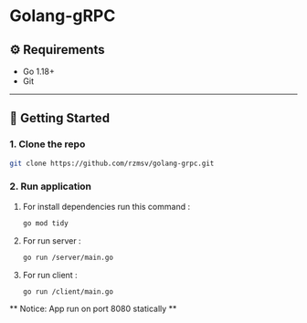 ﻿# Golang-gRPC


## ⚙️ Requirements

- Go 1.18+
- Git

---

## 🚀 Getting Started


### 1. Clone the repo

```bash
git clone https://github.com/rzmsv/golang-grpc.git
```
### 2. Run application
1. For install dependencies run this command :
    ```bash
    go mod tidy
    ```
2. For run server :
    ```bash
    go run /server/main.go
    ```
3. For run client :
    ```bash
    go run /client/main.go
    ```

** Notice: App run on port 8080 statically **

